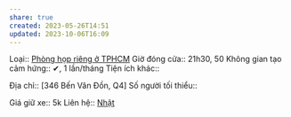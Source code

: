 ```yaml
---
share: true
created: 2023-05-26T14:51
updated: 2023-10-06T16:09
---
```

Loại:: [Phòng họp riêng ở TPHCM](./index.md)
Giờ đóng cửa:: 21h30, 50
Không gian tạo cảm hứng:: ✔, 1 lần/tháng
Tiện ích khác:: 

Địa chỉ:: [346 Bến Vân Đồn, Q4]
Số người tối thiểu:: 
 
Giá giữ xe:: 5k
Liên hệ:: [Nhật](../../../../../../../%F0%9F%93%90%20D%E1%BB%B1%20%C3%A1n/Tr%E1%BA%A5n%20K%E1%BB%B3/4%20Th%C3%A0nh%20ph%E1%BA%A9m/%C4%90%E1%BB%99i%20ng%C5%A9/Nh%E1%BA%ADt.md)
